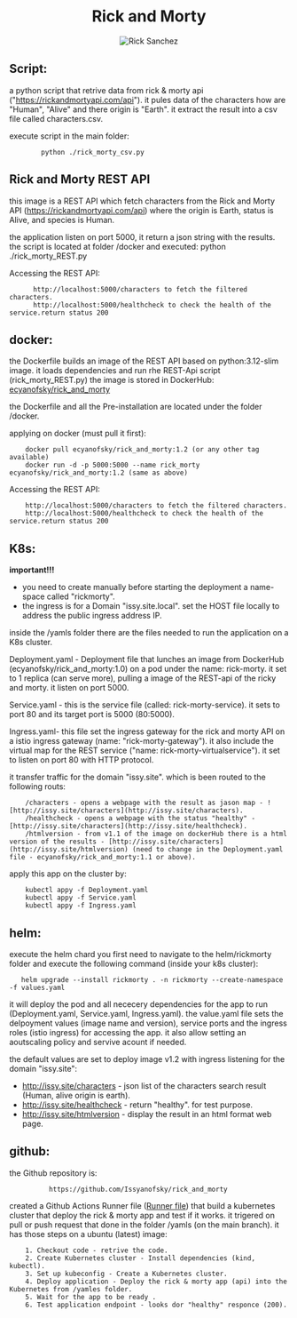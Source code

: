 <div align="center">

# **Rick and Morty**

![Rick Sanchez](https://rickandmortyapi.com/api/character/avatar/1.jpeg)

</div>




## Script:

a python script that retrive data from rick & morty api ("https://rickandmortyapi.com/api").
it pules data of the characters how are "Human", "Alive" and there origin is "Earth".
it extract the result into a csv file called characters.csv.
    
execute script in the main folder:

            python ./rick_morty_csv.py

## Rick and Morty REST API

this image is a REST API which fetch characters from the Rick and Morty API (https://rickandmortyapi.com/api)
where the origin is Earth, status is Alive, and species is Human.

the application listen on port 5000, it return a json string with the results.
the script is located at folder /docker and executed:
                python ./rick_morty_REST.py  

Accessing the REST API:

          http://localhost:5000/characters to fetch the filtered characters.
          http://localhost:5000/healthcheck to check the health of the service.return status 200


## docker:

the Dockerfile builds an image of the REST API based on python:3.12-slim image. it loads dependencies and run rhe REST-Api script (rick_morty_REST.py)
the image is stored in DockerHub:
        [ecyanofsky/rick_and_morty](https://hub.docker.com/repository/docker/ecyanofsky/rick_and_morty/general)
        
the Dockerfile and all the Pre-installation are located under the folder /docker.
    
applying on docker (must pull it first):

        docker pull ecyanofsky/rick_and_morty:1.2 (or any other tag available)
        docker run -d -p 5000:5000 --name rick_morty ecyanofsky/rick_and_morty:1.2 (same as above)
    
Accessing the REST API:

        http://localhost:5000/characters to fetch the filtered characters.
        http://localhost:5000/healthcheck to check the health of the service.return status 200

## K8s:

**important!!!**
* you need to create manually before starting the deployment a name-space called "rickmorty".
* the ingress is for a Domain "issy.site.local". set the HOST file locally to address the public ingress address IP.

inside the /yamls folder there are the files needed to run the application on a K8s cluster.

Deployment.yaml - Deployment file that lunches an image from DockerHub (ecyanofsky/rick_and_morty:1.0) on a pod under the name: rick-morty. it set to 1 replica (can serve more), pulling a image of the REST-api of the ricky and morty. it listen on port 5000.

Service.yaml - this is the service file (called: rick-morty-service). it sets to port 80 and its target port is 5000 (80:5000).

Ingress.yaml- this file set the ingress gateway for the rick and morty API on a istio ingress gateway (name: "rick-morty-gateway"). it also include the virtual map for the REST service ("name: rick-morty-virtualservice"). it set to listen on port 80 with HTTP protocol.

it transfer traffic for the domain "issy.site". which is been routed to the following routs:
  
        /characters - opens a webpage with the result as jason map - ![http://issy.site/characters](http://issy.site/characters).
        /healthcheck - opens a webpage with the status "healthy" -  [http://issy.site/characters](http://issy.site/healthcheck).
        /htmlversion - from v1.1 of the image on dockerHub there is a html version of the results - [http://issy.site/characters](http://issy.site/htmlversion) (need to change in the Deployment.yaml file - ecyanofsky/rick_and_morty:1.1 or above).
    
apply this app on the cluster by:

        kubectl appy -f Deployment.yaml
        kubectl appy -f Service.yaml
        kubectl appy -f Ingress.yaml
        
## helm:

execute the helm chard you first need to navigate to the helm/rickmorty folder and execute the following command (inside your k8s cluster):

       helm upgrade --install rickmorty . -n rickmorty --create-namespace -f values.yaml

it will deploy the pod and all nececery dependencies for the app to run (Deployment.yaml, Service.yaml, Ingress.yaml).
the value.yaml file sets the delpoyment values (image name and version), service ports and the ingress roles (istio ingress) for accessing the app.
it also allow setting an aoutscaling policy and servive acount if needed.
  
the default values are set to deploy image v1.2 with ingress listening for the domain "issy.site":
* http://issy.site/characters - json list of the characters search result (Human, alive origin is earth).
* http://issy.site/healthcheck - return "healthy". for test purpose.
* http://issy.site/htmlversion - display the result in an html format web page.
        

## github:

the Github repository is:

              https://github.com/Issyanofsky/rick_and_morty
    
  created a Github Actions Runner file ([Runner file](https://github.com/Issyanofsky/rick_and_morty/blob/main/.github/workflows/k8s-deploy-and-test.yml)) that build a kubernetes cluster that deploy the rick & morty app and test if it works.
  it trigered on pull or push request that done in the folder /yamls (on the main branch).
  it has those steps on a ubuntu (latest) image:
  
        1. Checkout code - retrive the code.
        2. Create Kubernetes cluster - Install dependencies (kind, kubectl).
        3. Set up kubeconfig - Create a Kubernetes cluster.
        4. Deploy application - Deploy the rick & morty app (api) into the Kubernetes from /yamles folder.
        5. Wait for the app to be ready .
        6. Test application endpoint - looks dor "healthy" responce (200).
        

    
